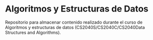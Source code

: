 # Algoritmos y Estructuras de Datos
Repositorio para almacenar contenido realizado durante el curso de Algoritmos y estructuras de datos (CS2040S/CS2040C/CS2040Data Structures and Algorithms).
